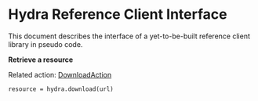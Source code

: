 # Hydra Reference Client Interface

This document describes the interface of a yet-to-be-built reference client
library in pseudo code.


**Retrieve a resource**

Related action: [DownloadAction](http://schema.org/DownloadAction)

```
resource = hydra.download(url)
```
